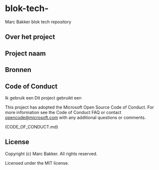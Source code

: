 # blok-tech-
Marc Bakker blok tech repository

## Over het project

## Project naam


## Bronnen

## Code of Conduct

Ik gebruik een  Dit project gebruikt een

This project has adopted the Microsoft Open Source Code of Conduct. For more information see the Code of Conduct FAQ or contact opencode@microsoft.com with any additional questions or comments.

(CODE_OF_CONDUCT.md)

## License

Copyright (c) Marc Bakker. All rights reserved.

Licensed under the MIT license.
